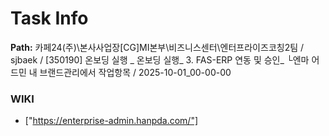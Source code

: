 # Task Info

**Path:** 카페24(주)\본사사업장\[CG]MI본부\비즈니스센터\엔터프라이즈코칭2팀 / sjbaek / [350190] 온보딩 실행 _ 온보딩 실행_ 3. FAS-ERP 연동 및 승인_ └엔마 어드민 내 브랜드관리에서 작업항목 / 2025-10-01_00-00-00

### WIKI
- ["https://enterprise-admin.hanpda.com/"]

